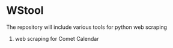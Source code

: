 # WStool

The repository will include various tools for python web scraping

1. web scraping for Comet Calendar
